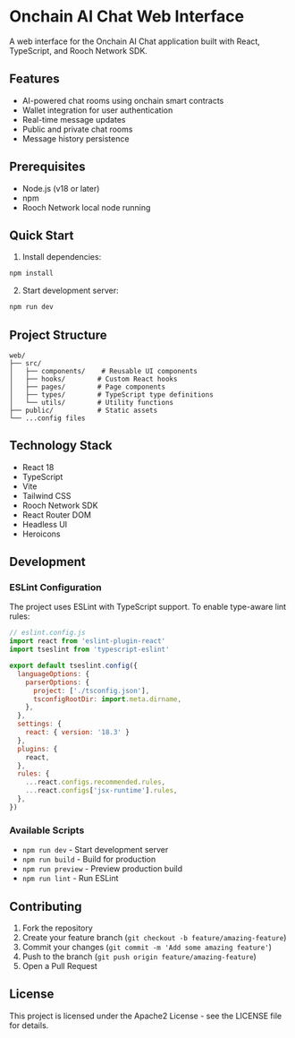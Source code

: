 # Onchain AI Chat Web Interface

A web interface for the Onchain AI Chat application built with React, TypeScript, and Rooch Network SDK.

## Features

- AI-powered chat rooms using onchain smart contracts
- Wallet integration for user authentication
- Real-time message updates
- Public and private chat rooms
- Message history persistence

## Prerequisites

- Node.js (v18 or later)
- npm
- Rooch Network local node running

## Quick Start

1. Install dependencies:
```bash
npm install
```


2. Start development server:
```bash
npm run dev
```

## Project Structure

```
web/
├── src/
│   ├── components/    # Reusable UI components
│   ├── hooks/        # Custom React hooks
│   ├── pages/        # Page components
│   ├── types/        # TypeScript type definitions
│   └── utils/        # Utility functions
├── public/           # Static assets
└── ...config files
```

## Technology Stack

- React 18
- TypeScript
- Vite
- Tailwind CSS
- Rooch Network SDK
- React Router DOM
- Headless UI
- Heroicons

## Development

### ESLint Configuration

The project uses ESLint with TypeScript support. To enable type-aware lint rules:

```js
// eslint.config.js
import react from 'eslint-plugin-react'
import tseslint from 'typescript-eslint'

export default tseslint.config({
  languageOptions: {
    parserOptions: {
      project: ['./tsconfig.json'],
      tsconfigRootDir: import.meta.dirname,
    },
  },
  settings: { 
    react: { version: '18.3' } 
  },
  plugins: {
    react,
  },
  rules: {
    ...react.configs.recommended.rules,
    ...react.configs['jsx-runtime'].rules,
  },
})
```

### Available Scripts

- `npm run dev` - Start development server
- `npm run build` - Build for production
- `npm run preview` - Preview production build
- `npm run lint` - Run ESLint

## Contributing

1. Fork the repository
2. Create your feature branch (`git checkout -b feature/amazing-feature`)
3. Commit your changes (`git commit -m 'Add some amazing feature'`)
4. Push to the branch (`git push origin feature/amazing-feature`)
5. Open a Pull Request

## License

This project is licensed under the Apache2 License - see the LICENSE file for details.
